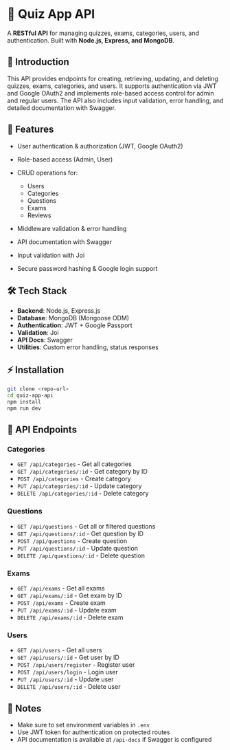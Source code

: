 # 📘 Quiz App API

A **RESTful API** for managing quizzes, exams, categories, users, and authentication. Built with **Node.js, Express, and MongoDB**.


## 📝 Introduction

This API provides endpoints for creating, retrieving, updating, and deleting quizzes, exams, categories, and users. It supports authentication via JWT and Google OAuth2 and implements role-based access control for admin and regular users. The API also includes input validation, error handling, and detailed documentation with Swagger.


## 🚀 Features

* User authentication & authorization (JWT, Google OAuth2)
* Role-based access (Admin, User)
* CRUD operations for:

  * Users
  * Categories
  * Questions
  * Exams
  * Reviews
* Middleware validation & error handling
* API documentation with Swagger
* Input validation with Joi
* Secure password hashing & Google login support


## 🛠️ Tech Stack

* **Backend**: Node.js, Express.js
* **Database**: MongoDB (Mongoose ODM)
* **Authentication**: JWT + Google Passport
* **Validation**: Joi
* **API Docs**: Swagger
* **Utilities**: Custom error handling, status responses


## ⚡ Installation

```bash
git clone <repo-url>
cd quiz-app-api
npm install
npm run dev
```


## 📖 API Endpoints

### Categories

* `GET /api/categories` - Get all categories
* `GET /api/categories/:id` - Get category by ID
* `POST /api/categories` - Create category
* `PUT /api/categories/:id` - Update category
* `DELETE /api/categories/:id` - Delete category

### Questions

* `GET /api/questions` - Get all or filtered questions
* `GET /api/questions/:id` - Get question by ID
* `POST /api/questions` - Create question
* `PUT /api/questions/:id` - Update question
* `DELETE /api/questions/:id` - Delete question

### Exams

* `GET /api/exams` - Get all exams
* `GET /api/exams/:id` - Get exam by ID
* `POST /api/exams` - Create exam
* `PUT /api/exams/:id` - Update exam
* `DELETE /api/exams/:id` - Delete exam

### Users

* `GET /api/users` - Get all users
* `GET /api/users/:id` - Get user by ID
* `POST /api/users/register` - Register user
* `POST /api/users/login` - Login user
* `PUT /api/users/:id` - Update user
* `DELETE /api/users/:id` - Delete user


## 📑 Notes

* Make sure to set environment variables in `.env`
* Use JWT token for authentication on protected routes
* API documentation is available at `/api-docs` if Swagger is configured
